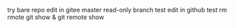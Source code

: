 try  bare repo
edit in gitee master
read-only branch test
edit in github
test rm rmote
git show  & git remote show
